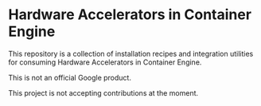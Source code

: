 # Hardware Accelerators in Container Engine

This repository is a collection of installation recipes and integration utilities for consuming Hardware Accelerators in Container Engine.

This is not an official Google product.

This project is not accepting contributions at the moment.
